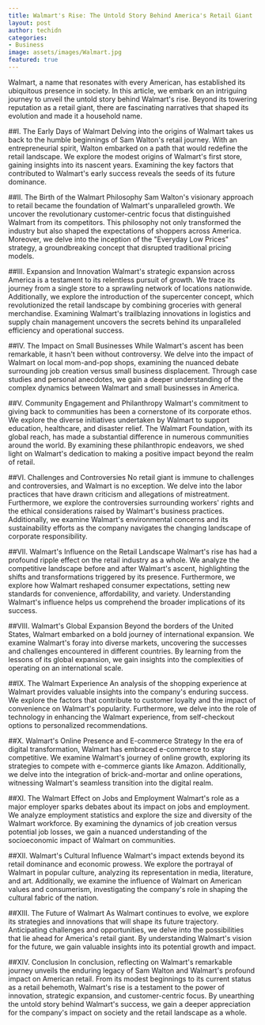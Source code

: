```yaml
---
title: Walmart's Rise: The Untold Story Behind America's Retail Giant
layout: post
author: techidn
categories: 
- Business
image: assets/images/Walmart.jpg
featured: true
---
```


Walmart, a name that resonates with every American, has established its ubiquitous presence in society. In this article, we embark on an intriguing journey to unveil the untold story behind Walmart's rise. Beyond its towering reputation as a retail giant, there are fascinating narratives that shaped its evolution and made it a household name.

##I. The Early Days of Walmart
Delving into the origins of Walmart takes us back to the humble beginnings of Sam Walton's retail journey. With an entrepreneurial spirit, Walton embarked on a path that would redefine the retail landscape. We explore the modest origins of Walmart's first store, gaining insights into its nascent years. Examining the key factors that contributed to Walmart's early success reveals the seeds of its future dominance.

##II. The Birth of the Walmart Philosophy
Sam Walton's visionary approach to retail became the foundation of Walmart's unparalleled growth. We uncover the revolutionary customer-centric focus that distinguished Walmart from its competitors. This philosophy not only transformed the industry but also shaped the expectations of shoppers across America. Moreover, we delve into the inception of the "Everyday Low Prices" strategy, a groundbreaking concept that disrupted traditional pricing models.

##III. Expansion and Innovation
Walmart's strategic expansion across America is a testament to its relentless pursuit of growth. We trace its journey from a single store to a sprawling network of locations nationwide. Additionally, we explore the introduction of the supercenter concept, which revolutionized the retail landscape by combining groceries with general merchandise. Examining Walmart's trailblazing innovations in logistics and supply chain management uncovers the secrets behind its unparalleled efficiency and operational success.

##IV. The Impact on Small Businesses
While Walmart's ascent has been remarkable, it hasn't been without controversy. We delve into the impact of Walmart on local mom-and-pop shops, examining the nuanced debate surrounding job creation versus small business displacement. Through case studies and personal anecdotes, we gain a deeper understanding of the complex dynamics between Walmart and small businesses in America.

##V. Community Engagement and Philanthropy
Walmart's commitment to giving back to communities has been a cornerstone of its corporate ethos. We explore the diverse initiatives undertaken by Walmart to support education, healthcare, and disaster relief. The Walmart Foundation, with its global reach, has made a substantial difference in numerous communities around the world. By examining these philanthropic endeavors, we shed light on Walmart's dedication to making a positive impact beyond the realm of retail.

##VI. Challenges and Controversies
No retail giant is immune to challenges and controversies, and Walmart is no exception. We delve into the labor practices that have drawn criticism and allegations of mistreatment. Furthermore, we explore the controversies surrounding workers' rights and the ethical considerations raised by Walmart's business practices. Additionally, we examine Walmart's environmental concerns and its sustainability efforts as the company navigates the changing landscape of corporate responsibility.

##VII. Walmart's Influence on the Retail Landscape
Walmart's rise has had a profound ripple effect on the retail industry as a whole. We analyze the competitive landscape before and after Walmart's ascent, highlighting the shifts and transformations triggered by its presence. Furthermore, we explore how Walmart reshaped consumer expectations, setting new standards for convenience, affordability, and variety. Understanding Walmart's influence helps us comprehend the broader implications of its success.

##VIII. Walmart's Global Expansion
Beyond the borders of the United States, Walmart embarked on a bold journey of international expansion. We examine Walmart's foray into diverse markets, uncovering the successes and challenges encountered in different countries. By learning from the lessons of its global expansion, we gain insights into the complexities of operating on an international scale.

##IX. The Walmart Experience
An analysis of the shopping experience at Walmart provides valuable insights into the company's enduring success. We explore the factors that contribute to customer loyalty and the impact of convenience on Walmart's popularity. Furthermore, we delve into the role of technology in enhancing the Walmart experience, from self-checkout options to personalized recommendations.

##X. Walmart's Online Presence and E-commerce Strategy
In the era of digital transformation, Walmart has embraced e-commerce to stay competitive. We examine Walmart's journey of online growth, exploring its strategies to compete with e-commerce giants like Amazon. Additionally, we delve into the integration of brick-and-mortar and online operations, witnessing Walmart's seamless transition into the digital realm.

##XI. The Walmart Effect on Jobs and Employment
Walmart's role as a major employer sparks debates about its impact on jobs and employment. We analyze employment statistics and explore the size and diversity of the Walmart workforce. By examining the dynamics of job creation versus potential job losses, we gain a nuanced understanding of the socioeconomic impact of Walmart on communities.

##XII. Walmart's Cultural Influence
Walmart's impact extends beyond its retail dominance and economic prowess. We explore the portrayal of Walmart in popular culture, analyzing its representation in media, literature, and art. Additionally, we examine the influence of Walmart on American values and consumerism, investigating the company's role in shaping the cultural fabric of the nation.

##XIII. The Future of Walmart
As Walmart continues to evolve, we explore its strategies and innovations that will shape its future trajectory. Anticipating challenges and opportunities, we delve into the possibilities that lie ahead for America's retail giant. By understanding Walmart's vision for the future, we gain valuable insights into its potential growth and impact.

##XIV. Conclusion
In conclusion, reflecting on Walmart's remarkable journey unveils the enduring legacy of Sam Walton and Walmart's profound impact on American retail. From its modest beginnings to its current status as a retail behemoth, Walmart's rise is a testament to the power of innovation, strategic expansion, and customer-centric focus. By unearthing the untold story behind Walmart's success, we gain a deeper appreciation for the company's impact on society and the retail landscape as a whole.
